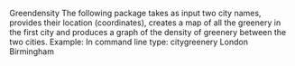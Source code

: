 Greendensity
The following package takes as input two city names, provides their location (coordinates), creates a map of all the greenery in the first city and produces a graph of the density of greenery between the two cities.
Example: In command line type: citygreenery London Birmingham
